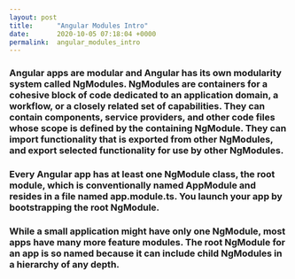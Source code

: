 ```yaml
---
layout: post
title:      "Angular Modules Intro"
date:       2020-10-05 07:18:04 +0000
permalink:  angular_modules_intro
---
```



### Angular apps are modular and Angular has its own modularity system called NgModules. NgModules are containers for a cohesive block of code dedicated to an application domain, a workflow, or a closely related set of capabilities. They can contain components, service providers, and other code files whose scope is defined by the containing NgModule. They can import functionality that is exported from other NgModules, and export selected functionality for use by other NgModules.

### Every Angular app has at least one NgModule class, the root module, which is conventionally named AppModule and resides in a file named app.module.ts. You launch your app by bootstrapping the root NgModule.

### While a small application might have only one NgModule, most apps have many more feature modules. The root NgModule for an app is so named because it can include child NgModules in a hierarchy of any depth.

